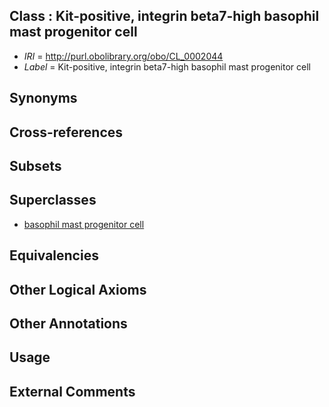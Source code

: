 
## Class : Kit-positive, integrin beta7-high basophil mast progenitor cell

 * *IRI* = http://purl.obolibrary.org/obo/CL_0002044
 * *Label* = Kit-positive, integrin beta7-high basophil mast progenitor cell

## Synonyms


## Cross-references


## Subsets


## Superclasses

 * [basophil mast progenitor cell](../../CL/28/CL_0002028.md)

## Equivalencies


## Other Logical Axioms


## Other Annotations


## Usage


## External Comments

